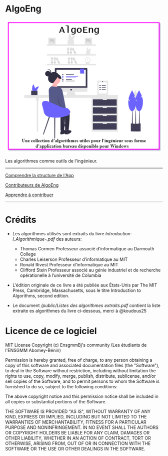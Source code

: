 # AlgoEng

![AlgoEng-brand](/public/AlgoEng-Brand.png)

Les algorithmes comme outils de l'ingénieur.

---

[Comprendre la structure de l'App](DOCS.md)

[Contributeurs de AlgoEng](CONTRIBUTORS.md)

[Apprendre à contribuer](CONTRIBUTING.md)

---

# Crédits

- Les algorithmes utilisés sont extraits du livre _Introduction-l_Algorithmique-.pdf_
  des auteurs:

  - Thomas Cormen
    Professeur associé d’informatique au Darmouth College
  - Charles Leiserson
    Professeur d’informatique au MIT
  - Ronald Rivest
    Professeur d’informatique au MIT
  - Clifford Stein
    Professeur associé au génie industriel
    et de recherche opérationelle à l’université de Columbia

- L’édition originale de ce livre a été publiée aux États-Unis par The MIT Press, Cambridge,
  Massachusetts, sous le titre Introduction to Algorithms, second edition.

- Le document _/public/Listes des algorithmes extraits.pdf_ contient la liste extraite es algorithmes du livre ci-dessous, merci à @koudous25

# Licence de ce logiciel

MIT License
Copyright (c) EnsgmmBj's community (Les étudiants de l'ENSGMM Abomey-Bénin)

Permission is hereby granted, free of charge, to any person obtaining a copy of this software and associated documentation files (the "Software"), to deal in the Software without restriction, including without limitation the rights to use, copy, modify, merge, publish, distribute, sublicense, and/or sell copies of the Software, and to permit persons to whom the Software is furnished to do so, subject to the following conditions:

The above copyright notice and this permission notice shall be included in all copies or substantial portions of the Software.

THE SOFTWARE IS PROVIDED "AS IS", WITHOUT WARRANTY OF ANY KIND, EXPRESS OR IMPLIED, INCLUDING BUT NOT LIMITED TO THE WARRANTIES OF MERCHANTABILITY, FITNESS FOR A PARTICULAR PURPOSE AND NONINFRINGEMENT. IN NO EVENT SHALL THE AUTHORS OR COPYRIGHT HOLDERS BE LIABLE FOR ANY CLAIM, DAMAGES OR OTHER LIABILITY, WHETHER IN AN ACTION OF CONTRACT, TORT OR OTHERWISE, ARISING FROM, OUT OF OR IN CONNECTION WITH THE SOFTWARE OR THE USE OR OTHER DEALINGS IN THE SOFTWARE.
